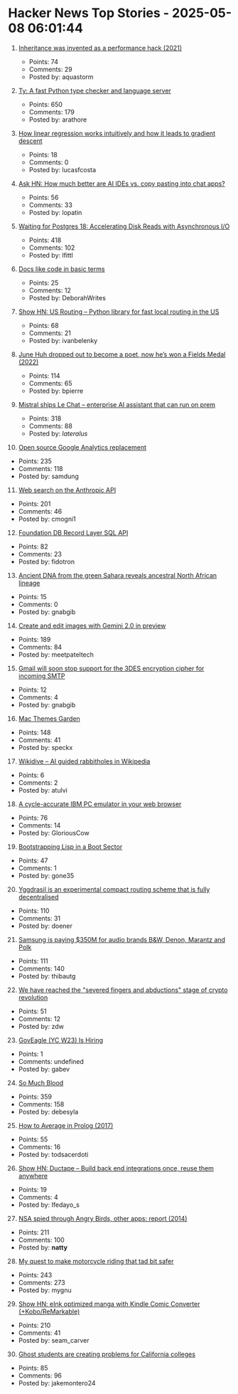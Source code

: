 # Hacker News Top Stories - 2025-05-08 06:01:44

1. [Inheritance was invented as a performance hack (2021)](https://catern.com/inheritance.html)
   - Points: 74
   - Comments: 29
   - Posted by: aquastorm

2. [Ty: A fast Python type checker and language server](https://github.com/astral-sh/ty)
   - Points: 650
   - Comments: 179
   - Posted by: arathore

3. [How linear regression works intuitively and how it leads to gradient descent](https://briefer.cloud/blog/posts/least-squares/)
   - Points: 18
   - Comments: 0
   - Posted by: lucasfcosta

4. [Ask HN: How much better are AI IDEs vs. copy pasting into chat apps?](undefined)
   - Points: 56
   - Comments: 33
   - Posted by: lopatin

5. [Waiting for Postgres 18: Accelerating Disk Reads with Asynchronous I/O](https://pganalyze.com/blog/postgres-18-async-io)
   - Points: 418
   - Comments: 102
   - Posted by: lfittl

6. [Docs like code in basic terms](https://deborahwrites.com/blog/docs-like-code-basic-intro/)
   - Points: 25
   - Comments: 12
   - Posted by: DeborahWrites

7. [Show HN: US Routing – Python library for fast local routing in the US](https://github.com/ivanbelenky/us-routing)
   - Points: 68
   - Comments: 21
   - Posted by: ivanbelenky

8. [June Huh dropped out to become a poet, now he’s won a Fields Medal (2022)](https://www.quantamagazine.org/june-huh-high-school-dropout-wins-the-fields-medal-20220705/)
   - Points: 114
   - Comments: 65
   - Posted by: bpierre

9. [Mistral ships Le Chat – enterprise AI assistant that can run on prem](https://mistral.ai/news/le-chat-enterprise)
   - Points: 318
   - Comments: 88
   - Posted by: _lateralus_

10. [Open source Google Analytics replacement](https://github.com/rybbit-io/rybbit)
   - Points: 235
   - Comments: 118
   - Posted by: samdung

11. [Web search on the Anthropic API](https://www.anthropic.com/news/web-search-api)
   - Points: 201
   - Comments: 46
   - Posted by: cmogni1

12. [Foundation DB Record Layer SQL API](https://foundationdb.github.io/fdb-record-layer/SQL_Reference.html)
   - Points: 82
   - Comments: 23
   - Posted by: fidotron

13. [Ancient DNA from the green Sahara reveals ancestral North African lineage](https://www.nature.com/articles/s41586-025-08793-7)
   - Points: 15
   - Comments: 0
   - Posted by: gnabgib

14. [Create and edit images with Gemini 2.0 in preview](https://developers.googleblog.com/en/generate-images-gemini-2-0-flash-preview/)
   - Points: 189
   - Comments: 84
   - Posted by: meetpateltech

15. [Gmail will soon stop support for the 3DES encryption cipher for incoming SMTP](https://workspaceupdates.googleblog.com/2025/05/update-for-gmail-support-for-the-3des-encryption-cipher-for-incoming-smtp-connections.html)
   - Points: 12
   - Comments: 4
   - Posted by: gnabgib

16. [Mac Themes Garden](https://damien.zone/introducing-mac-themes-garden/)
   - Points: 148
   - Comments: 41
   - Posted by: speckx

17. [Wikidive – AI guided rabbitholes in Wikipedia](https://wikidive.tulv.in/)
   - Points: 6
   - Comments: 2
   - Posted by: atulvi

18. [A cycle-accurate IBM PC emulator in your web browser](https://martypc.net/?mount=fd:0:Area%205150%20(Compo%20Version).img)
   - Points: 76
   - Comments: 14
   - Posted by: GloriousCow

19. [Bootstrapping Lisp in a Boot Sector](https://github.com/jart/sectorlisp)
   - Points: 47
   - Comments: 1
   - Posted by: gone35

20. [Yggdrasil is an experimental compact routing scheme that is fully decentralised](https://yggdrasil-network.github.io/about.html)
   - Points: 110
   - Comments: 31
   - Posted by: doener

21. [Samsung is paying $350M for audio brands B&W, Denon, Marantz and Polk](https://www.engadget.com/audio/samsung-is-paying-350-million-for-audio-brands-bowers--wilkins-denon-marantz-and-polk-131514754.html)
   - Points: 111
   - Comments: 140
   - Posted by: thibautg

22. [We have reached the "severed fingers and abductions" stage of crypto revolution](https://arstechnica.com/security/2025/05/we-have-reached-the-severed-fingers-and-abductions-stage-of-the-crypto-revolution/)
   - Points: 51
   - Comments: 12
   - Posted by: zdw

23. [GovEagle (YC W23) Is Hiring](https://www.ycombinator.com/companies/goveagle/jobs/ogNRCkd-platform-engineering-contractor-short-term)
   - Points: 1
   - Comments: undefined
   - Posted by: gabev

24. [So Much Blood](https://dynomight.net/blood/)
   - Points: 359
   - Comments: 158
   - Posted by: debesyla

25. [How to Average in Prolog (2017)](https://storytotell.org/how-to-average-in-prolog)
   - Points: 55
   - Comments: 16
   - Posted by: todsacerdoti

26. [Show HN: Ductape – Build back end integrations once, reuse them anywhere](https://www.ductape.app)
   - Points: 19
   - Comments: 4
   - Posted by: Ifedayo_s

27. [NSA spied through Angry Birds, other apps: report (2014)](https://www.nbcnews.com/tech/tech-news/nsa-spied-through-angry-birds-other-apps-report-flna2d12006530)
   - Points: 211
   - Comments: 100
   - Posted by: __natty__

28. [My quest to make motorcycle riding that tad bit safer](https://gill.net.in/posts/my-quest-to-make-motorcycle-riding-safer/)
   - Points: 243
   - Comments: 273
   - Posted by: mygnu

29. [Show HN: eInk optimized manga with Kindle Comic Converter (+Kobo/ReMarkable)](https://github.com/ciromattia/kcc)
   - Points: 210
   - Comments: 41
   - Posted by: seam_carver

30. [Ghost students are creating problems for California colleges](https://www.sfgate.com/bayarea/article/ghost-students-creating-problem-calif-colleges-20311708.php)
   - Points: 85
   - Comments: 96
   - Posted by: jakemontero24

